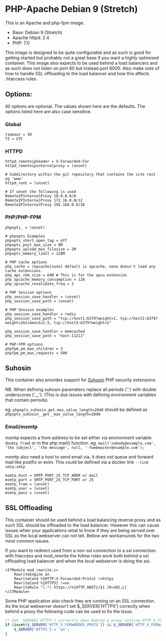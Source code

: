 # PHP-Apache Debian 9 (Stretch)

This is an Apache and php-fpm image:

- Base: Debian 9 (Stretch)
- Apache httpd: 2.4
- PHP: 7.0

This image is designed to be quite configurable and as such is good for getting
started but probably not a great base if you want a highly optimised container.
This image also expects to be used behind a load balancers and as such does not
listen on port 80 but instead port 8000. Also make note of how to handle SSL
offloading to the load balancer and how this affects .htaccess rules.

## Options:

All options are optional.
The values shown here are the defaults. The options listed here are also case sensitive.

### Global

```
timeout = 30
TZ = UTC
```

### HTTPD

```
httpd_remoteipheader = X-Forwarded-For  
httpd_remoteipinternalproxy = (unset)

# Subdirectory within the git repository that contains the site root eg 'www'
httpd_root = (unset)  

# If unset the following is used
RemoteIPInternalProxy 10.0.0.0/8
RemoteIPInternalProxy 172.16.0.0/12
RemoteIPInternalProxy 192.168.0.0/16
```

### PHP/PHP-FPM

```
phpopts_ = (unset)

# phpopts Examples
phpopts_short_open_tag = off
phpopts_post_max_size = 8M
phpopts_upload_max_filesize = 2M
phpopts_memory_limit = 128M

# PHP Cache options
php_cache = (opcache|none) default is opcache, none doesn't load any cache extensions.
php_apc_shm_size = 64M # This is for the apcu extension
php_opcache_memory_consumption = 128
php_opcache_revalidate_freq = 2

# PHP Session options
php_session_save_handler = (unset)
php_session_save_path = (unset)

# PHP Session examples
php_session_save_handler = redis
php_session_save_path = "tcp://host1:6379?weight=1, tcp://host2:6379?weight=2&timeout=2.5, tcp://host3:6379?weight=2"

php_session_save_handler = memcached
php_session_save_path = "host:11211"

# PHP-FPM options
phpfpm_pm_max_children = 3
phpfpm_pm_max_requests = 500
```

## Suhosin

This container also provides support for [Suhosin](https://suhosin.org/)
PHP security extensions.

NB. When defining suhosin parameters replace all periods ('.') with double
underscores ('__'). (This is due issues with defining environment variables
that contain periods).

eg. `phpopts_suhosin.get.max_value_length=2048` should be defined as
`phpopts_suhosin__get__max_value_length=2048`

### Email/msmtp

msmtp expects a from address to be set either via environment variable (`msmtp_from`) or
in the php mail() function. eg. `mail('nobody@example.com', 'the subject',
'the message', null, '-fwebmaster@example.com');`

msmtp also need a host to send email via, it does not queue and forward mail
like postfix or exim. This could be defined via a docker link `--link
smtp:smtp`

```
msmtp_host = SMTP_PORT_25_TCP_ADDR or mail
msmtp_port = SMTP_PORT_25_TCP_PORT or 25
msmtp_from = (unset)
msmtp_user = (unset)
msmtp_pass = (unset)
```

## SSL Offloading

This container should be used behind a load balancing reverse proxy and as such
SSL should be offloaded to the load balancer. However this can cause issues
when your applications what to know if they are being served over SSL as the
local webserver can not tell. Bellow are workarounds for the two most common
issues.

If you want to redirect used from a non-ssl connection to a ssl connection with
htaccess and mod_rewrite the follow rules work both behind a ssl offloading
load balancer and when the local webserver is doing the ssl.

```
<IfModule mod_rewrite.c>
	RewriteEngine on
	RewriteCond %{HTTP:X-Forwarded-Proto} !=https
	RewriteCond %{HTTPS} !=on
	RewriteRule ^(.*) https://%{HTTP_HOST}/$1 [R=301,L]
</IfModule>
```

Some PHP application also check they are running on an SSL connection. As the
local webserver doesn't set $_SERVER['HTTPS'] correctly when behind a proxy the
following code can be used to fix the issue.

```php
/* Set _SERVER['HTTPS'] correctly when behind a proxy setting HTTP_X_FORWARDED_PROTO */
if (isset($_SERVER['HTTP_X_FORWARDED_PROTO']) && $_SERVER['HTTP_X_FORWARDED_PROTO'] == 'https') {
    $_SERVER['HTTPS'] = 'on';
}
```
